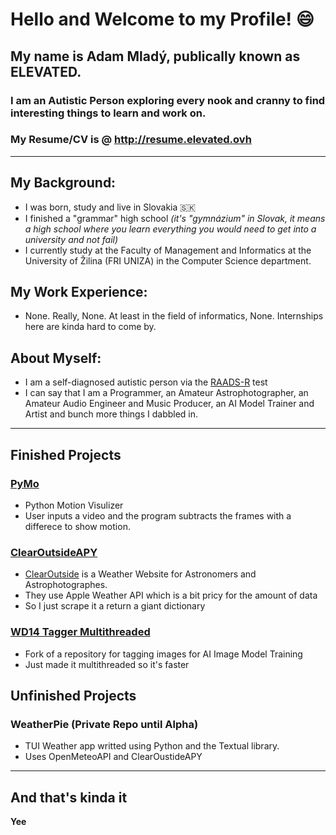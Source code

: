 # Hello and Welcome to my Profile! 😄 
## My name is Adam Mladý, publically known as ELEVATED.
### I am an Autistic Person exploring every nook and cranny to find interesting things to learn and work on.
### My Resume/CV is @ http://resume.elevated.ovh
---

## **My Background:**
- I was born, study and live in Slovakia 🇸🇰
- I finished a "grammar" high school *(it's "gymnázium" in Slovak, it means a high school where you learn everything you would need to get into a university and not fail)*
- I currently study at the Faculty of Management and Informatics at the University of Žilina (FRI UNIZA) in the Computer Science department.

## **My Work Experience:**
- None. Really, None. At least in the field of informatics, None. Internships here are kinda hard to come by.

## **About Myself:**
- I am a self-diagnosed autistic person via the [RAADS-R](https://embrace-autism.com/raads-r/) test
- I can say that I am a Programmer, an Amateur Astrophotographer, an Amateur Audio Engineer and Music Producer, an AI Model Trainer and Artist and bunch more things I dabbled in.

---

## Finished Projects
### [PyMo](https://github.com/TheElevatedOne/pymo)
- Python Motion Visulizer
- User inputs a video and the program subtracts the frames with a differece to show motion.

### [ClearOutsideAPY](https://github.com/TheElevatedOne/ClearOutsideAPY)
- [ClearOutside](https://clearoutside.com) is a Weather Website for Astronomers and Astrophotographes.
- They use Apple Weather API which is a bit pricy for the amount of data
- So I just scrape it a return a giant dictionary

### [WD14 Tagger Multithreaded](https://github.com/TheElevatedOne/wd14-tagger-standalone-threaded)
- Fork of a repository for tagging images for AI Image Model Training
- Just made it multithreaded so it's faster

## Unfinished Projects
### WeatherPie (Private Repo until Alpha)
- TUI Weather app writted using Python and the Textual library.
- Uses OpenMeteoAPI and ClearOustideAPY

---

## And that's kinda it
**Yee**
